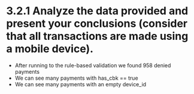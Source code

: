 # 3.2.1 Analyze the data provided and present your conclusions (consider that all transactions are made using a mobile device).

- After running to the rule-based validation we found 958 denied payments
- We can see many payments with has_cbk == true
- We can see many payments with an empty device_id
